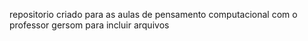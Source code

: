 repositorio criado para as aulas de pensamento computacional com o professor gersom para incluir arquivos
